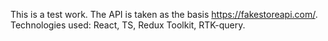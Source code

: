 This is a test work. The API is taken as the basis https://fakestoreapi.com/.
Technologies used: React, TS, Redux Toolkit, RTK-query.